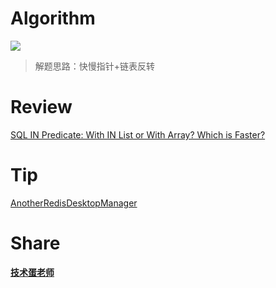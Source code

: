 # Algorithm

![](https://img-blog.csdnimg.cn/e8da622069824931ab2100f571c8281e.png)

> 解题思路：快慢指针+链表反转

# Review

[SQL IN Predicate: With IN List or With Array? Which is Faster?](https://blog.jooq.org/sql-in-predicate-with-in-list-or-with-array-which-is-faster/)

# Tip

[AnotherRedisDesktopManager](https://github.com/qishibo/AnotherRedisDesktopManager)

# Share

[**技术蛋老师**](https://space.bilibili.com/327247876)